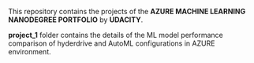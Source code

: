 This repository contains the projects of the **AZURE MACHINE LEARNING NANODEGREE PORTFOLIO** by **UDACITY**.

**project_1** folder contains the details of the ML model performance comparison of hyderdrive and AutoML configurations in AZURE environment.    
